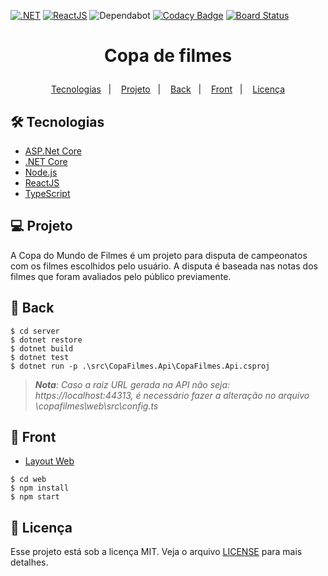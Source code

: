 [![.NET](https://github.com/joasimonson/CopaFilmes/actions/workflows/server.yml/badge.svg)](https://github.com/joasimonson/CopaFilmes/actions/workflows/server.yml)
[![ReactJS](https://github.com/joasimonson/CopaFilmes/actions/workflows/web.yml/badge.svg)](https://github.com/joasimonson/CopaFilmes/actions/workflows/web.yml)
![Dependabot](https://api.dependabot.com/badges/status?host=github&repo=joasimonson/CopaFilmes)
[![Codacy Badge](https://api.codacy.com/project/badge/Grade/64697a5f938a47cb9b90f00f76b50ccc)](https://app.codacy.com/gh/joasimonson/CopaFilmes?utm_source=github.com&utm_medium=referral&utm_content=joasimonson/CopaFilmes&utm_campaign=Badge_Grade_Settings)
[![Board Status](https://dev.azure.com/gitjoasimonson/c628e767-f76a-41bc-8a7a-25ab051c5730/a03e55ba-45d9-47a7-8145-af66c265c597/_apis/work/boardbadge/8c6ef803-c79c-4279-9108-138c05963fb1)](https://dev.azure.com/gitjoasimonson/c628e767-f76a-41bc-8a7a-25ab051c5730/_boards/board/t/a03e55ba-45d9-47a7-8145-af66c265c597/Microsoft.RequirementCategory)

<h1 align="center">
    <p>Copa de filmes</p>
</h1>

<p align="center">
    <a href="#-tecnologias">Tecnologias</a>&nbsp;&nbsp;&nbsp;|&nbsp;&nbsp;&nbsp;
    <a href="#-projeto">Projeto</a>&nbsp;&nbsp;&nbsp;|&nbsp;&nbsp;&nbsp;
    <a href="#-back">Back</a>&nbsp;&nbsp;&nbsp;|&nbsp;&nbsp;&nbsp;
    <a href="#-front">Front</a>&nbsp;&nbsp;&nbsp;|&nbsp;&nbsp;&nbsp;
    <a href="#memo-licença">Licença</a>
</p>

## 🛠 Tecnologias

*   [ASP.Net Core](https://docs.microsoft.com/pt-br/aspnet/core/)
*   [.NET Core](https://dotnet.microsoft.com/)
*   [Node.js](https://nodejs.org/en/)
*   [ReactJS](https://reactjs.org)
*   [TypeScript](https://www.typescriptlang.org/)

## 💻 Projeto

A Copa do Mundo de Filmes é um projeto para disputa de campeonatos com os filmes escolhidos pelo usuário.
A disputa é baseada nas notas dos filmes que foram avaliados pelo público previamente.

## 🧠 Back

```shell
$ cd server
$ dotnet restore
$ dotnet build
$ dotnet test
$ dotnet run -p .\src\CopaFilmes.Api\CopaFilmes.Api.csproj
```

> ***Nota**: Caso a raiz URL gerada na API não seja: https://localhost:44313, é necessário fazer a alteração no arquivo \copafilmes\web\src\config.ts*

## 🔖 Front
*   [Layout Web](https://www.figma.com/file/85XOrFgiB0nKqKZD8GSdWp/Copa-de-Filmes?node-id=6%3A66)

```shell
$ cd web
$ npm install
$ npm start
```

## :memo: Licença

Esse projeto está sob a licença MIT. Veja o arquivo [LICENSE](LICENSE) para mais detalhes.
